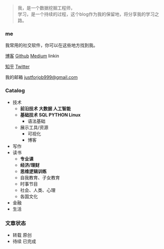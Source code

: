 > 我，是一个数据挖掘工程师，  
> 学习，是一个持续的过程，这个blog作为我的保留地，将分享我的学习之路。

### me
我常用的社交软件，你可以在这些地方找到我。

[博客](https://github.com/studentlynn/studentlynn.github.io)
[Github](http://github.com/studentlynn)
[Medium](https://medium.com/@justforjob999)
linkin

[知乎](https://www.zhihu.com/)
[Twitter](https://twitter.com/)

我的邮箱 justforjob999@gmail.com

### Catalog
- 技术
    - **前沿技术 大数据 人工智能**
    - **基础技术 SQL PYTHON Linux**
        - 语法基础
    - 展示工具/资源
        - 可视化
        - 博客
- 写作
- 读书
    - **专业课**
    - **经济/理财**
    - **思维逻辑训练**
    - 自我教育、子女教育
    - 时事节目
    - 社会、人类、心理
    - 各国文化
- 金融
- 生活

### 文章状态
- 转载 原创
- 待续 已完成

